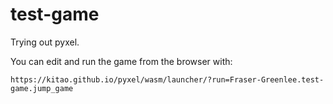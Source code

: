 # test-game
Trying out pyxel.

You can edit and run the game from the browser with:
```
https://kitao.github.io/pyxel/wasm/launcher/?run=Fraser-Greenlee.test-game.jump_game
```

